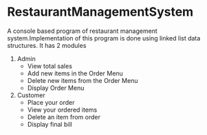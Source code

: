 # RestaurantManagementSystem
A console based program of restaurant management system.Implementation of this program is done using linked list data structures.
It has 2 modules
  1. Admin
      * View total sales
      * Add new items in the Order Menu
      * Delete new items from the Order Menu
      * Display Order Menu
  2. Customer
       * Place your order
       * View your ordered items
       * Delete an item from order
       * Display final bill
